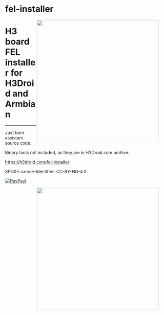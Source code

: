 # fel-installer
<img src="https://h3droid.com/user/pages/01.home/05.fel-installer/fel-launch-installer/fel-launchnew-2.png" align="right" width=400 />

# H3 board FEL installer for H3Droid and Armbian

----

Just burn assistant source code.



Binary tools not included, as they are in H3Droid.com archive.



https://h3droid.com/fel-installer 

SPDX-License-Identifier: CC-BY-ND-4.0



[![PayPayl](https://img.shields.io/badge/Paypal-Me-yellow.svg)](http://paypal.me/pmpp)

<img src="https://h3droid.com/user/pages/01.home/06.fel-installer/fel-launch-installer/fel-launchnew-3.png" align="right" width=400 />

